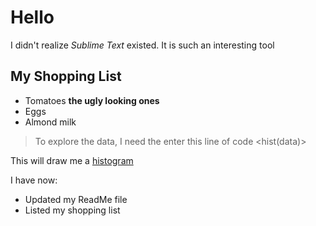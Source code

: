 # Hello

I didn't realize *Sublime Text* existed. It is such an interesting tool

## My Shopping List
* Tomatoes **the ugly looking ones**
* Eggs
* Almond milk

>To explore the data, I need the enter this line of code
><hist(data)>

This will draw me a [histogram](https://en.wikipedia.org/wiki/Histogram)

I have now:
* Updated my ReadMe file
* Listed my shopping list 